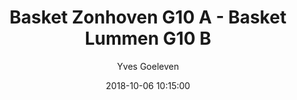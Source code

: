 ---
layout: album
title:  Basket Zonhoven G10 A - Basket Lummen G10 B
description: Competitie wedstrijd tussen Basket Zonhoven G10 A en Basket Lummen G10 B.
date: 2018-10-06 10:15:00
cover: /albums/2018-10-06-Basket-Zonhoven-G10A-Basket-Lummen-G10B/thumbnails/20181006_114609.jpg
author: Yves Goeleven
pagination: 
  enabled: true
  images: true
  imageLayout: image
  itemsPerPage: 64
---